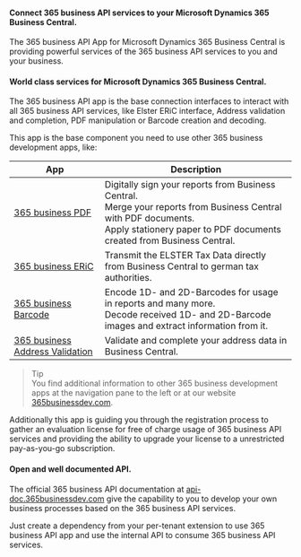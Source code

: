 #### Connect 365 business API services to your Microsoft Dynamics 365 Business Central. ####
The 365 business API App for Microsoft Dynamics 365 Business Central is providing powerful services of the 365 business API services to you and your business.

#### World class services for Microsoft Dynamics 365 Business Central. ####
The 365 business API app is the base connection interfaces to interact with all 365 business API services, like Elster ERiC interface, Address validation and completion, PDF manipulation or Barcode creation and decoding.

This app is the base component you need to use other 365 business development apps, like:

| App | Description |
| --- | --- |
| [365 business PDF](../365-business-pdf) | Digitally sign your reports from Business Central.<br>Merge your reports from Business Central with PDF documents.<br>Apply stationery paper to PDF documents created from Business Central. |
| [365 business ERiC](../365-business-eric) | Transmit the ELSTER Tax Data directly from Business Central to german tax authorities.|
| [365 business Barcode](../365-business-barcode) | Encode 1D- and 2D-Barcodes for usage in reports and many more.<br>Decode received 1D- and 2D-Barcode images and extract information from it. |
| [365 business Address Validation](../365-business-pdf) | Validate and complete your address data in Business Central. |

> Tip<br>You find additional information to other 365 business development apps at the navigation pane to the left or at our website [365businessdev.com](365businessdev.com).

Additionally this app is guiding you through the registration process to gather an evaluation license for free of charge usage of 365 business API services and providing the ability to upgrade your license to a unrestricted pay-as-you-go subscription.

#### Open and well documented API. ####
The official 365 business API documentation at [api-doc.365businessdev.com](api-doc.365businessdev.com) give the capability to you to develop your own business processes based on the 365 business API services.

Just create a dependency from your per-tenant extension to use 365 business API app and use the internal API to consume 365 business API services.